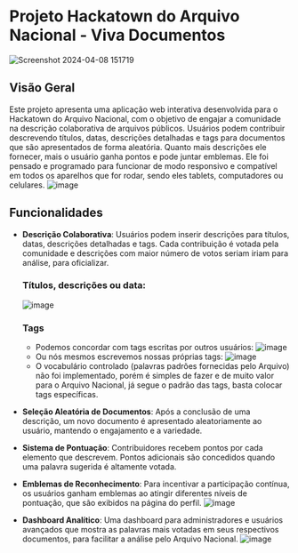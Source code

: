 # Projeto Hackatown do Arquivo Nacional - Viva Documentos
![Screenshot 2024-04-08 151719](https://github.com/miguelthemigs/files-project/assets/93150152/1fc45169-fcff-4b84-af0d-4bc7b615ef11)

## Visão Geral
Este projeto apresenta uma aplicação web interativa desenvolvida para o Hackatown do Arquivo Nacional, com o objetivo de engajar a comunidade na descrição colaborativa de arquivos públicos. 
Usuários podem contribuir descrevendo títulos, datas, descrições detalhadas e tags para documentos que são apresentados de forma aleatória. Quanto mais descrições ele fornecer, mais o usuário ganha pontos e pode juntar emblemas.
Ele foi pensado e programado para funcionar de modo responsivo e compatível em todos os aparelhos que for rodar, sendo eles tablets, computadores ou celulares.
![image](https://github.com/miguelthemigs/files-project/assets/93150152/6c3277cd-cc77-4b02-bcf2-c60f901da3a2)

## Funcionalidades
- **Descrição Colaborativa**: Usuários podem inserir descrições para títulos, datas, descrições detalhadas e tags. Cada contribuição é votada pela comunidade e descrições com maior número de votos seriam iriam para análise, para oficializar.
  ### Títulos, descrições ou data:
  ![image](https://github.com/miguelthemigs/files-project/assets/93150152/a6069d88-b59f-4896-86b3-721c06072030)
  ### Tags
  - Podemos concordar com tags escritas por outros usuários:
  ![image](https://github.com/miguelthemigs/files-project/assets/93150152/e4d30768-c6a4-4251-8afe-7ca0682c3457)
  - Ou nós mesmos escrevemos nossas próprias tags:
  ![image](https://github.com/miguelthemigs/files-project/assets/93150152/507e4ecb-5554-4145-96e9-680c20948953)
  - O vocabulário controlado (palavras padrões fornecidas pelo Arquivo) não foi implementado, porém é simples de fazer e de muito valor para o Arquivo Nacional, já segue o padrão das tags, basta colocar tags específicas.
    
- **Seleção Aleatória de Documentos**: Após a conclusão de uma descrição, um novo documento é apresentado aleatoriamente ao usuário, mantendo o engajamento e a variedade.
- **Sistema de Pontuação**: Contribuidores recebem pontos por cada elemento que descrevem. Pontos adicionais são concedidos quando uma palavra sugerida é altamente votada.
  
- **Emblemas de Reconhecimento**: Para incentivar a participação contínua, os usuários ganham emblemas ao atingir diferentes níveis de pontuação, que são exibidos na página do perfil.
  ![image](https://github.com/miguelthemigs/files-project/assets/93150152/cebc6c6c-fbd9-4bfe-b3d5-4de9247796bb)

- **Dashboard Analítico**: Uma dashboard para administradores e usuários avançados que mostra as palavras mais votadas em seus respectivos documentos, para facilitar a análise pelo Arquivo Nacional.
 ![image](https://github.com/miguelthemigs/files-project/assets/93150152/0b9e3223-2375-4a12-b18d-aaea23b1089c)

